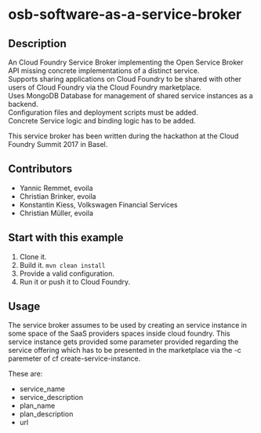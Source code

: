 # osb-software-as-a-service-broker
## Description

An Cloud Foundry Service Broker implementing the Open Service Broker API missing concrete implementations of a distinct service.   
Supports sharing applications on Cloud Foundry to be shared with other users of Cloud Foundry via the Cloud Foundry marketplace.  
Uses MongoDB Database for management of shared service instances as a backend.   
Configuration files and deployment scripts must be added.  
Concrete Service logic and binding logic has to be added.  

This service broker has been written during the hackathon at the Cloud Foundry Summit 2017 in Basel.

## Contributors
- Yannic Remmet, evoila
- Christian Brinker, evoila
- Konstantin Kiess, Volkswagen Financial Services
- Christian Müller, evoila

## Start with this example
1. Clone it.
2. Build it. `mvn clean install`
3. Provide a valid configuration. 
4. Run it or push it to Cloud Foundry.

## Usage
The service broker assumes to be used by creating an service instance in some space of the SaaS providers spaces inside cloud foundry. This service instance gets provided some parameter provided regarding the service offering which has to be presented in the marketplace via the -c paremeter of cf create-service-instance.

These are:
- service_name
- service_description
- plan_name
- plan_description
- url


  
